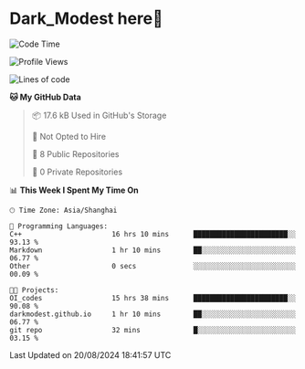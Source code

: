 # Dark_Modest here👋
<!--
<img align="left" src="https://github-readme-stats.vercel.app/api/top-langs/?username=DarkModest" height=255>
<img align="left" src="https://github-readme-stats.vercel.app/api?username=DarkModest&include_all_commits=true&count_private-true&custom_title=Dark_Modest'%20GitHub%20Stats&line_height=30&show_icons=true&hide_border=false&bg_color=ffffff&title_color=000000&icon_color=000000&text_color=463467"><br>
-->
<!--START_SECTION:waka-->
![Code Time](http://img.shields.io/badge/Code%20Time-139%20hrs%2057%20mins-blue)

![Profile Views](http://img.shields.io/badge/Profile%20Views-1-blue)

![Lines of code](https://img.shields.io/badge/From%20Hello%20World%20I%27ve%20Written-31.0%20thousand%20lines%20of%20code-blue)

**🐱 My GitHub Data** 

> 📦 17.6 kB Used in GitHub's Storage 
 > 
> 🚫 Not Opted to Hire
 > 
> 📜 8 Public Repositories 
 > 
> 🔑 0 Private Repositories 
 > 
📊 **This Week I Spent My Time On** 

```text
🕑︎ Time Zone: Asia/Shanghai

💬 Programming Languages: 
C++                      16 hrs 10 mins      ███████████████████████░░   93.13 % 
Markdown                 1 hr 10 mins        ██░░░░░░░░░░░░░░░░░░░░░░░   06.77 % 
Other                    0 secs              ░░░░░░░░░░░░░░░░░░░░░░░░░   00.09 % 

🐱‍💻 Projects: 
OI_codes                 15 hrs 38 mins      ███████████████████████░░   90.08 % 
darkmodest.github.io     1 hr 10 mins        ██░░░░░░░░░░░░░░░░░░░░░░░   06.77 % 
git repo                 32 mins             █░░░░░░░░░░░░░░░░░░░░░░░░   03.15 % 
```


 Last Updated on 20/08/2024 18:41:57 UTC
<!--END_SECTION:waka-->

